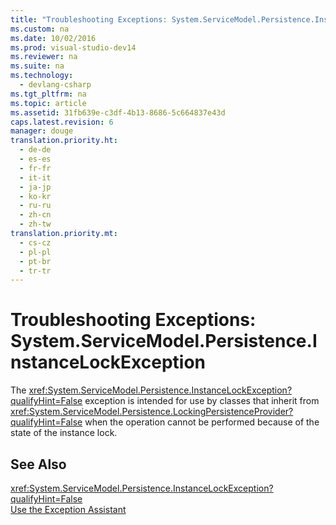 ```yaml
---
title: "Troubleshooting Exceptions: System.ServiceModel.Persistence.InstanceLockException"
ms.custom: na
ms.date: 10/02/2016
ms.prod: visual-studio-dev14
ms.reviewer: na
ms.suite: na
ms.technology: 
  - devlang-csharp
ms.tgt_pltfrm: na
ms.topic: article
ms.assetid: 31fb639e-c3df-4b13-8686-5c664837e43d
caps.latest.revision: 6
manager: douge
translation.priority.ht: 
  - de-de
  - es-es
  - fr-fr
  - it-it
  - ja-jp
  - ko-kr
  - ru-ru
  - zh-cn
  - zh-tw
translation.priority.mt: 
  - cs-cz
  - pl-pl
  - pt-br
  - tr-tr
---
```

# Troubleshooting Exceptions: System.ServiceModel.Persistence.InstanceLockException
The <xref:System.ServiceModel.Persistence.InstanceLockException?qualifyHint=False> exception is intended for use by classes that inherit from <xref:System.ServiceModel.Persistence.LockingPersistenceProvider?qualifyHint=False> when the operation cannot be performed because of the state of the instance lock.  
  
## See Also  
 <xref:System.ServiceModel.Persistence.InstanceLockException?qualifyHint=False>   
 [Use the Exception Assistant](../Topic/How%20to:%20Use%20the%20Exception%20Assistant.md)